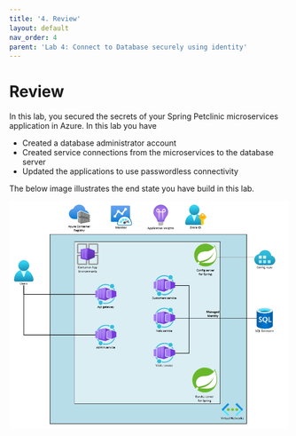 ```yaml
---
title: '4. Review'
layout: default
nav_order: 4
parent: 'Lab 4: Connect to Database securely using identity'
---
```


# Review

In this lab, you secured the secrets of your Spring Petclinic microservices application in Azure. In this lab you have

- Created a database administrator account
- Created service connections from the microservices to the database server
- Updated the applications to use passwordless connectivity

The below image illustrates the end state you have build in this lab.

![lab 4 overview](../../images/acalab4.png)

